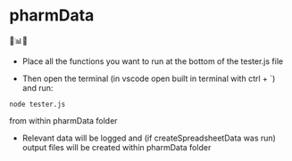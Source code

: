 # pharmData
💊📊🧐

- Place all the functions you want to run at the bottom of the tester.js file

- Then open the terminal (in vscode open built in terminal with ctrl + `) and run:
```
node tester.js
```
from within pharmData folder

- Relevant data will be logged and (if createSpreadsheetData was run) output files will be created within pharmData folder

